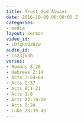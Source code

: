 ```yaml
---
title: Trust God Always
date: 2016-10-09 00:00:00 Z
categories:
- media
layout: sermon
video_id:
- LDfqRhQZBZw
audio_id:
- is23jx3h
verses:
- Romans 8:28
- Hebrews 2:14
- Acts 7:54-60
- Acts 2:37
- Acts 8:1-21
- Acts 1:8
- Acts 22:19-20
- Acts 8:24
- Luke 23:39-43
---
```


